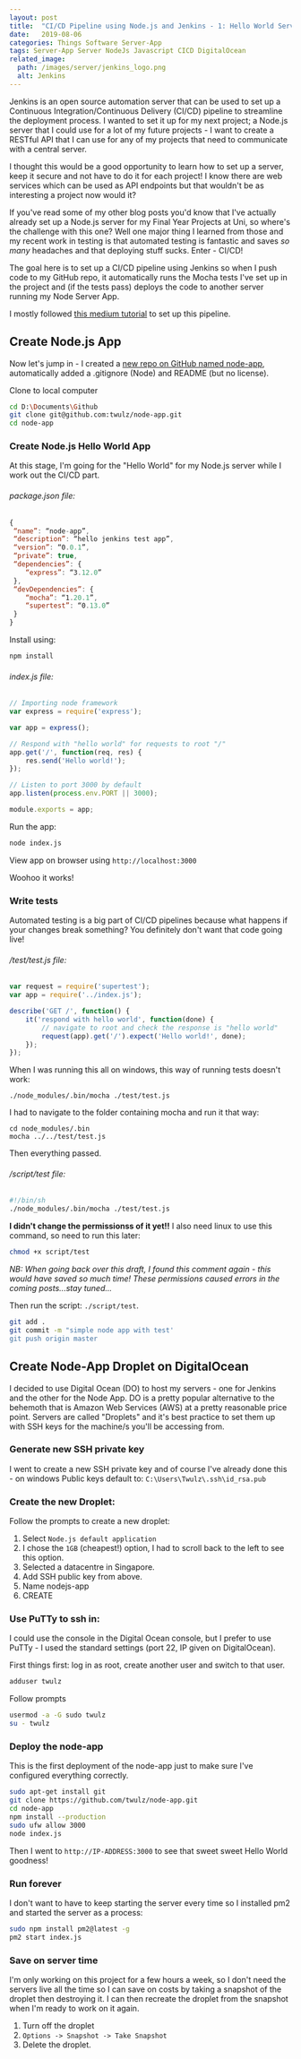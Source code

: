 ```yaml
---
layout: post
title:  "CI/CD Pipeline using Node.js and Jenkins - 1: Hello World Server App"
date:   2019-08-06
categories: Things Software Server-App
tags: Server-App Server NodeJs Javascript CICD DigitalOcean
related_image: 
  path: /images/server/jenkins_logo.png
  alt: Jenkins
---
```


Jenkins is an open source automation server that can be used to set up a Continuous Integration/Continuous Delivery (CI/CD) pipeline to streamline the deployment process. I wanted to set it up for my next project; a Node.js server that I could use for a lot of my future projects - I want to create a RESTful API that I can use for any of my projects that need to communicate with a central server. 

<!--more-->

I thought this would be a good opportunity to learn how to set up a server, keep it secure and not have to do it for each project! I know there are web services which can be used as API endpoints but that wouldn't be as interesting a project now would it?

If you've read some of my other blog posts you'd know that I've actually already set up a Node.js server for my Final Year Projects at Uni, so where's the challenge with this one? Well one major thing I learned from those and my recent work in testing is that automated testing is fantastic and saves _so many_ headaches and that deploying stuff sucks. Enter - CI/CD!

The goal here is to set up a CI/CD pipeline using Jenkins so when I push code to my GitHub repo, it automatically runs the Mocha tests I've set up in the project and (if the tests pass) deploys the code to another server running my Node Server App.

I mostly followed [this medium tutorial][medium-tutorial] to set up this pipeline.

## Create Node.js App

Now let's jump in - I created a [new repo on GitHub named node-app][github-node-app], automatically added a .gitignore (Node) and README (but no license).

Clone to local computer
```sh
cd D:\Documents\Github
git clone git@github.com:twulz/node-app.git
cd node-app
```

### Create Node.js Hello World App

At this stage, I'm going for the "Hello World" for my Node.js server while I work out the CI/CD part.

###### package.json file:
```js
{
 “name”: “node-app”,
 “description”: “hello jenkins test app”,
 “version”: “0.0.1”,
 “private”: true,
 “dependencies”: {
    “express”: “3.12.0”
 },
 “devDependencies”: {
    “mocha”: “1.20.1”,
    “supertest”: “0.13.0”
 }
}
```

Install using:
```sh
npm install
```

###### index.js file:
```js
// Importing node framework
var express = require('express');

var app = express();

// Respond with "hello world" for requests to root "/"
app.get('/', function(req, res) {
    res.send('Hello world!');
});

// Listen to port 3000 by default
app.listen(process.env.PORT || 3000);

module.exports = app;
```

Run the app:
```sh
node index.js
```

View app on browser using `http://localhost:3000`

Woohoo it works!

### Write tests

Automated testing is a big part of CI/CD pipelines because what happens if your changes break something? You definitely don't want that code going live!

###### /test/test.js file:
```js
var request = require('supertest');
var app = require('../index.js');

describe('GET /', function() {
    it('respond with hello world', function(done) {
        // navigate to root and check the response is "hello world"
        request(app).get('/').expect('Hello world!', done);
    });
});
```

When I was running this all on windows, this way of running tests doesn't work:
```
./node_modules/.bin/mocha ./test/test.js
```

I had to navigate to the folder containing mocha and run it that way:
```
cd node_modules/.bin
mocha ../../test/test.js
```
Then everything passed.

###### /script/test file:
```sh
#!/bin/sh
./node_modules/.bin/mocha ./test/test.js
```

**I didn't change the permissionss of it yet!!**
I also need linux to use this command, so need to run this later: 
```sh
chmod +x script/test
```
_NB: When going back over this draft, I found this comment again - this would have saved so much time! These permissions caused errors in the coming posts...stay tuned..._

Then run the script: `./script/test`. 

```sh
git add .
git commit -m "simple node app with test'
git push origin master
```

## Create Node-App Droplet on DigitalOcean

I decided to use Digital Ocean (DO) to host my servers - one for Jenkins and the other for the Node App. DO is a pretty popular alternative to the behemoth that is Amazon Web Services (AWS) at a pretty reasonable price point. Servers are called "Droplets" and it's best practice to set them up with SSH keys for the machine/s you'll be accessing from.

### Generate new SSH private key

I went to create a new SSH private key and of course I've already done this - on windows Public keys default to: `C:\Users\Twulz\.ssh\id_rsa.pub`

### Create the new Droplet:

Follow the prompts to create a new droplet:
1. Select `Node.js default application`
1. I chose the `1GB` (cheapest!) option, I had to scroll back to the left to see this option.
1. Selected a datacentre in Singapore.
1. Add SSH public key from above.
1. Name nodejs-app
1. CREATE

### Use PuTTy to ssh in:
I could use the console in the Digital Ocean console, but I prefer to use PuTTy - I used the standard settings (port 22, IP given on DigitalOcean).

First things first: log in as root, create another user and switch to that user.

```sh
adduser twulz
```

Follow prompts

```sh
usermod -a -G sudo twulz
su - twulz
```

### Deploy the node-app

This is the first deployment of the node-app just to make sure I've configured everything correctly.

```sh
sudo apt-get install git
git clone https://github.com/twulz/node-app.git
cd node-app
npm install --production
sudo ufw allow 3000
node index.js
```

Then I went to `http://IP-ADDRESS:3000` to see that sweet sweet Hello World goodness!

### Run forever
I don't want to have to keep starting the server every time so I installed pm2 and started the server as a process:
```sh
sudo npm install pm2@latest -g
pm2 start index.js
```

### Save on server time
I'm only working on this project for a few hours a week, so I don't need the servers live all the time so I can save on costs by taking a snapshot of the droplet then destroying it. I can then recreate the droplet from the snapshot when I'm ready to work on it again.

1. Turn off the droplet
1. `Options -> Snapshot -> Take Snapshot`
1. Delete the droplet.



[medium-tutorial]: https://medium.com/@mosheezderman/how-to-set-up-ci-cd-pipeline-for-a-node-js-app-with-jenkins-c51581cc783c
[github-node-app]: https://github.com/Twulz/node-app